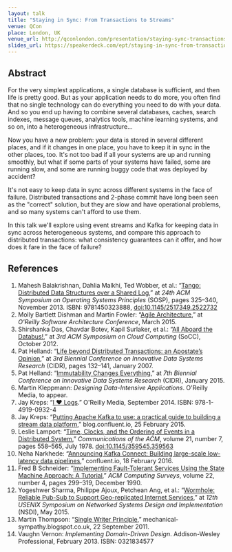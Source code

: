 ```yaml
---
layout: talk
title: "Staying in Sync: From Transactions to Streams"
venue: QCon
place: London, UK
venue_url: http://qconlondon.com/presentation/staying-sync-transactions-streams
slides_url: https://speakerdeck.com/ept/staying-in-sync-from-transactions-to-streams
---
```


<script async class="speakerdeck-embed" data-id="430b40b305d2465a9802c2119f51be70" data-ratio="1.33333333333333" src="//speakerdeck.com/assets/embed.js"></script>

Abstract
--------

For the very simplest applications, a single database is sufficient, and then life is pretty good.
But as your application needs to do more, you often find that no single technology can do everything
you need to do with your data. And so you end up having to combine several databases, caches, search
indexes, message queues, analytics tools, machine learning systems, and so on, into a heterogeneous
infrastructure...

Now you have a new problem: your data is stored in several different places, and if it changes in
one place, you have to keep it in sync in the other places, too. It's not too bad if all your
systems are up and running smoothly, but what if some parts of your systems have failed, some are
running slow, and some are running buggy code that was deployed by accident?

It's not easy to keep data in sync across different systems in the face of failure. Distributed
transactions and 2-phase commit have long been seen as the "correct" solution, but they are slow and
have operational problems, and so many systems can't afford to use them.

In this talk we'll explore using event streams and Kafka for keeping data in sync across
heterogeneous systems, and compare this approach to distributed transactions: what consistency
guarantees can it offer, and how does it fare in the face of failure?

References
----------

1. Mahesh Balakrishnan, Dahlia Malkhi, Ted Wobber, et al.: “<a href="http://research.microsoft.com/pubs/199947/Tango.pdf">Tango: Distributed Data Structures over a Shared Log</a>,” at <em>24th ACM Symposium on Operating Systems Principles</em> (SOSP), pages 325–340, November 2013. ISBN: 9781450323888, <a href="http://dx.doi.org/10.1145/2517349.2522732">doi:10.1145/2517349.2522732</a>
2. Molly Bartlett Dishman and Martin Fowler: “<a href="http://conferences.oreilly.com/software-architecture/sa2015/public/schedule/detail/40388">Agile Architecture</a>,” at <em>O'Reilly Software Architecture Conference</em>, March 2015.
3. Shirshanka Das, Chavdar Botev, Kapil Surlaker, et al.: “<a href="http://www.socc2012.org/s18-das.pdf">All Aboard the Databus!</a>,” at <em>3rd ACM Symposium on Cloud Computing</em> (SoCC), October 2012.
4. Pat Helland: “<a href="http://www-db.cs.wisc.edu/cidr/cidr2007/papers/cidr07p15.pdf">Life beyond Distributed Transactions: an Apostate’s Opinion</a>,” at <em>3rd Biennial Conference on Innovative Data Systems Research</em> (CIDR), pages 132–141, January 2007.
5. Pat Helland: “<a href="http://www.cidrdb.org/cidr2015/Papers/CIDR15_Paper16.pdf">Immutability Changes Everything</a>,” at <em>7th Biennial Conference on Innovative Data Systems Research</em> (CIDR), January 2015.
6. Martin Kleppmann: <em>Designing Data-Intensive Applications</em>. O'Reilly Media, to appear.
7. Jay Kreps: “<a href="http://shop.oreilly.com/product/0636920034339.do">I ♥︎ Logs</a>.” O'Reilly Media, September 2014. ISBN: 978-1-4919-0932-4
8. Jay Kreps: “<a href="http://blog.confluent.io/2015/02/25/stream-data-platform-1/">Putting Apache Kafka to use: a practical guide to building a stream data platform</a>,” blog.confluent.io, 25 February 2015.
9. Leslie Lamport: “<a href="http://research.microsoft.com/en-US/um/people/Lamport/pubs/time-clocks.pdf">Time, Clocks, and the Ordering of Events in a Distributed System</a>,” <em>Communications of the ACM</em>, volume 21, number 7, pages 558–565, July 1978. <a href="http://dx.doi.org/10.1145/359545.359563">doi:10.1145/359545.359563</a>
10. Neha Narkhede: “<a href="http://www.confluent.io/blog/announcing-kafka-connect-building-large-scale-low-latency-data-pipelines">Announcing Kafka Connect: Building large-scale low-latency data pipelines</a>,” confluent.io, 18 February 2016. 
11. Fred B Schneider: “<a href="http://www.cs.cornell.edu/fbs/publications/smsurvey.pdf">Implementing Fault-Tolerant Services Using the State Machine Approach: A Tutorial</a>,” <em>ACM Computing Surveys</em>, volume 22, number 4, pages 299–319, December 1990.
12. Yogeshwer Sharma, Philippe Ajoux, Petchean Ang, et al.: “<a href="https://www.usenix.org/system/files/conference/nsdi15/nsdi15-paper-sharma.pdf">Wormhole: Reliable Pub-Sub to Support Geo-replicated Internet Services</a>,” at <em>12th USENIX Symposium on Networked Systems Design and Implementation</em> (NSDI), May 2015.
13. Martin Thompson: “<a href="http://mechanical-sympathy.blogspot.co.uk/2011/09/single-writer-principle.html">Single Writer Principle</a>,” mechanical-sympathy.blogspot.co.uk, 22 September 2011.
14. Vaughn Vernon: <em>Implementing Domain-Driven Design</em>. Addison-Wesley Professional, February 2013. ISBN: 0321834577
